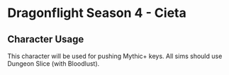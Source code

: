 # Dragonflight Season 4 - Cieta

## Character Usage

This character will be used for pushing Mythic+ keys. All sims should use Dungeon Slice (with Bloodlust).
